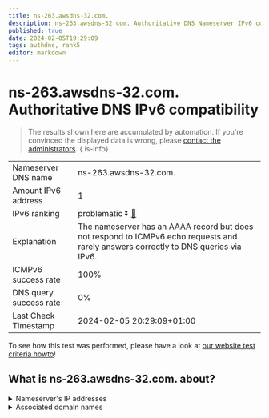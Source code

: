 ```yaml
---
title: ns-263.awsdns-32.com.
description: ns-263.awsdns-32.com. Authoritative DNS Nameserver IPv6 compatibility
published: true
date: 2024-02-05T19:29:09
tags: authdns, rank5
editor: markdown
---
```


# ns-263.awsdns-32.com. Authoritative DNS IPv6 compatibility

> The results shown here are accumulated by automation. If you're convinced the displayed data is wrong, please [contact the administrators](/howto/chat). 
{.is-info}




|   |   |
| - | - |
| Nameserver DNS name | ns-263.awsdns-32.com.
| Amount IPv6 address | 1
| IPv6 ranking | problematic :arrow_double_down: [🔗](/howto/ranking) |
| Explanation | The nameserver has an AAAA record but does not respond to ICMPv6 echo requests and rarely answers correctly to DNS queries via IPv6. |
| ICMPv6 success rate | 100%|
| DNS query success rate | 0% |
| Last Check Timestamp | 2024-02-05 20:29:09+01:00 |

To see how this test was performed, please have a look at [our website test criteria howto](/howto/testcriteria/authdns)!


## What is ns-263.awsdns-32.com. about?




<details>
<summary>Nameserver's IP addresses</summary>

2600:9000:5301:700::1

</details>



<details>
<summary>Associated domain names</summary>

gdpr.tubi.tv

</details>
